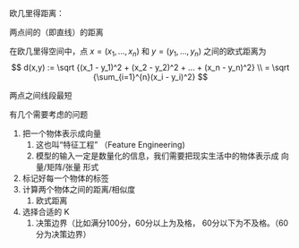 欧几里得距离：

两点间的（即直线）的距离

在欧几里得空间中，点 $x = (x_1, ..., x_n)$ 和 $y = (y_1,...,y_n)$ 之间的欧式距离为
$$
d(x,y) := \sqrt {(x_1 - y_1)^2 + (x_2 - y_2)^2 + ... + (x_n - y_n)^2}
\\ = \sqrt {\sum_{i=1}^{n}(x_i - y_i)^2}
$$


两点之间线段最短



有几个需要考虑的问题

1. 把一个物体表示成向量
   1. 这也叫“特征工程” （Feature Engineering)
   2. 模型的输入一定是数量化的信息，我们需要把现实生活中的物体表示成 向量/矩阵/张量 形式
2. 标记好每一个物体的标签
3. 计算两个物体之间的距离/相似度
   1. 欧式距离
4. 选择合适的 K
   1. 决策边界（比如满分100分，60分以上为及格， 60分以下为不及格。（60分为决策边界）